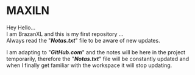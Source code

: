 # MAXILN
<article>
<p>
Hey Hello...<br>
I am BrazanXL and this is my first repository ...<br>
Always read the "<b><i>Notas.txt</i></b>" file to be aware of new updates.<br>
</p>
<p>
I am adapting to "<b><i>GitHub.com</i></b>" and the notes will be here in the project temporarily, therefore the "<b><i>Notas.txt</i></b>" file will be constantly updated and when I finally get familiar with the workspace it will stop updating.
</p>
</article>

